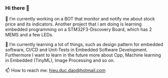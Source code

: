 ### Hi there 👋

🔭 I’m currently working on a BOT that monitor and notify me about stock price and its indicators. Another project that i am doing is learning embedded programming on a STM32F3-Discovery Board, which has 2 MEMS and a few LEDs.

🌱 I’m currently learning a lot of things, such as design pattern for embedded software, CI/CD and Unit-Tests in Embedded Software Development. Furthermore I want to learn in the future more about Cpp, Machine learning in Embedded (TinyML), Image Processing and so on. 

📫 How to reach me: hieu.duc.dao@hotmail.com

<!--
**dh-dao/dh-dao** is a ✨ _special_ ✨ repository because its `README.md` (this file) appears on your GitHub profile.

Here are some ideas to get you started:

- 🔭 I’m currently working on ...
- 🌱 I’m currently learning ...
- 👯 I’m looking to collaborate on ...
- 🤔 I’m looking for help with ...
- 💬 Ask me about ...
- 📫 How to reach me: ...
- 😄 Pronouns: ...
- ⚡ Fun fact: ...
-->
